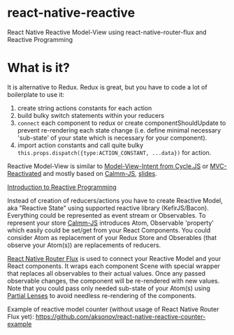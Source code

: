 # react-native-reactive
React Native Reactive Model-View using react-native-router-flux and Reactive Programming

# What is it?
It is alternative to Redux. Redux is great, but you have to code a lot of boilerplate to use it:
  1. create string actions constants for each action
  2. build bulky switch statements within your reducers
  3. `connect` each component to redux or create componentShouldUpdate to prevent re-rendering each state change (i.e. define minimal necessary 'sub-state' of your state which is necessary for your component).
  4. import action constants and call quite bulky `this.props.dispatch({type:ACTION_CONSTANT, ...data})` for action.

Reactive Model-View is similar to [Model-View-Intent from Cycle.JS](http://cycle.js.org/model-view-intent.html) or [MVC-Reactivated](http://kumarishan.in/clientside-mvc-reactivated)
and mostly based on [Calmm-JS](https://github.com/calmm-js/documentation/blob/master/introduction-to-calmm.md), [slides](http://calmm-js.github.io/documentation/training/#/).

[Introduction to Reactive Programming](https://gist.github.com/staltz/868e7e9bc2a7b8c1f754)

Instead of creation of reducers/actions you have to create Reactive Model, aka "Reactive State" using supported reactive library (KefirJS/Bacon).
Everything could be represented as event stream or Observables. To represent your store [Calmm-JS](https://github.com/calmm-js/documentation/blob/master/introduction-to-calmm.md) introduces Atom, 
Observable 'property' which easily could be set/get from your React Components. You could consider Atom as replacement of your Redux Store
and Obserables (that observe your Atom(s)) are replacements of reducers. 

[React Native Router Flux](https://github.com/aksonov/react-native-router-flux) is used to connect your Reactive Model and your React components.
It wraps each component Scene with special wrapper that replaces all observables to their actual values. Once any passed observable changes,
the component will be re-rendered with new values. Note that you could pass only needed sub-state of your Atom(s) using [Partial Lenses](https://github.com/calmm-js/partial.lenses)
to avoid needless re-rendering of the components.

Example of reactive model counter (without usage of React Native Router Flux yet):
https://github.com/aksonov/react-native-reactive-counter-example
